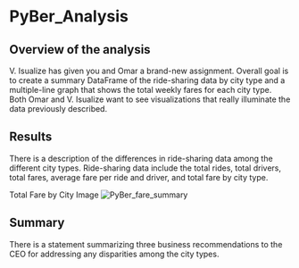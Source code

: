 # PyBer_Analysis

## Overview of the analysis

V. Isualize has given you and Omar a brand-new assignment. Overall goal is to create a summary DataFrame of the ride-sharing data by city type and a multiple-line graph that shows the total weekly fares for each city type. Both Omar and V. Isualize want to see visualizations that really illuminate the data previously described. 


## Results

There is a description of the differences in ride-sharing data among the different city types. Ride-sharing data include the total rides, total drivers, total fares, average fare per ride and driver, and total fare by city type.


Total Fare by City Image
![PyBer_fare_summary](https://user-images.githubusercontent.com/106715923/178859318-9191b878-b38a-40f2-a30a-d1204c0bb132.png)


## Summary

There is a statement summarizing three business recommendations to the CEO for addressing any disparities among the city types. 





